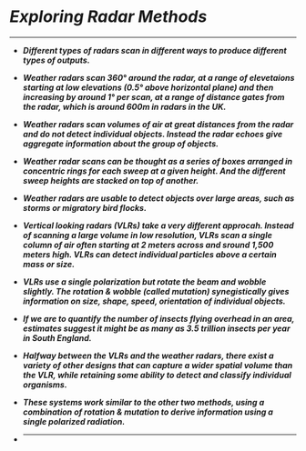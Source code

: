 # ___Exploring Radar Methods___
------------------------------

- ___Different types of radars scan in different ways to produce different types of outputs.___

- ___Weather radars scan 360&deg; around the radar, at a range of elevetaions starting at low elevations (0.5&deg; above horizontal plane) and then increasing by around 1&deg; per scan, at a range of distance gates from the radar, which is around 600m in radars in the UK.___

- ___Weather radars scan volumes of air at great distances from the radar and do not detect individual objects. Instead the radar echoes give aggregate information about the group of objects.___

- ___Weather radar scans can be thought as a series of boxes arranged in concentric rings for each sweep at a given height. And the different sweep heights are stacked on top of another.___

- ___Weather radars are usable to detect objects over large areas, such as storms or migratory bird flocks.___

- ___Vertical looking radars (VLRs) take a very different approcah. Instead of scanning a large volume in low resolution, VLRs scan a single column of air often starting at 2 meters across and sround 1,500 meters high. VLRs can detect individual particles above a certain mass or size.___

- ___VLRs use a single polarization but rotate the beam and wobble slightly. The rotation & wobble (called mutation) synegistically gives information on size, shape, speed, orientation of individual objects.___

- ___If we are to quantify the number of insects flying overhead in an area, estimates suggest it might be as many as 3.5 trillion insects per year in South England.___

- ___Halfway between the VLRs and the weather radars, there exist a variety of other designs that can capture a wider spatial volume than the VLR, while retaining some ability to detect and classify individual organisms.___

- ___These systems work similar to the other two methods, using a combination of rotation & mutation to derive information using a single polarized radiation.___

- ___ ___